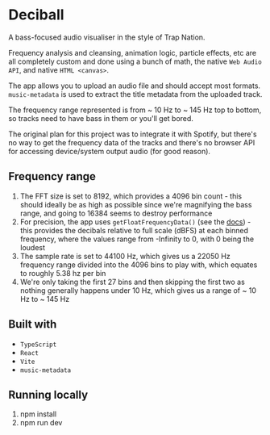 # Deciball

A bass-focused audio visualiser in the style of Trap Nation.

Frequency analysis and cleansing, animation logic, particle effects, etc are all completely custom and done using a bunch of math, the native `Web Audio API`, and native `HTML <canvas>`.

The app allows you to upload an audio file and should accept most formats. `music-metadata` is used to extract the title metadata from the uploaded track.

The frequency range represented is from ~ 10 Hz to ~ 145 Hz top to bottom, so tracks need to have bass in them or you'll get bored.

The original plan for this project was to integrate it with Spotify, but there's no way to get the frequency data of the tracks and there's no browser API for accessing device/system output audio (for good reason).

## Frequency range

1. The FFT size is set to 8192, which provides a 4096 bin count - this should ideally be as high as possible since we're magnifying the bass range, and going to 16384 seems to destroy performance
2. For precision, the app uses `getFloatFrequencyData()` (see the [docs](https://developer.mozilla.org/en-US/docs/Web/API/AnalyserNode/getFloatFrequencyData)) - this provides the decibals relative to full scale (dBFS) at each binned frequency, where the values range from -Infinity to 0, with 0 being the loudest
3. The sample rate is set to 44100 Hz, which gives us a 22050 Hz frequency range divided into the 4096 bins to play with, which equates to roughly 5.38 hz per bin
4. We're only taking the first 27 bins and then skipping the first two as nothing generally happens under 10 Hz, which gives us a range of ~ 10 Hz to ~ 145 Hz

## Built with

- `TypeScript`
- `React`
- `Vite`
- `music-metadata`

## Running locally

1. npm install
2. npm run dev
